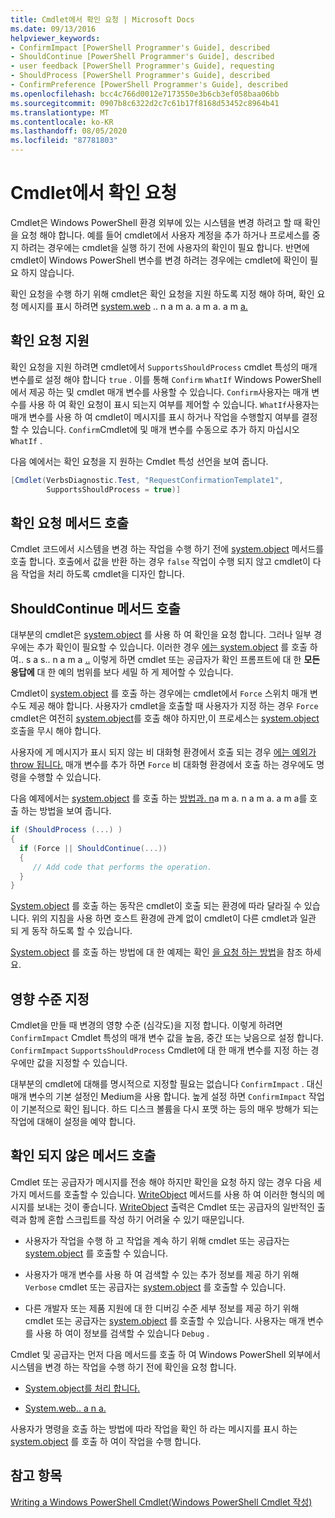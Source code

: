 ```yaml
---
title: Cmdlet에서 확인 요청 | Microsoft Docs
ms.date: 09/13/2016
helpviewer_keywords:
- ConfirmImpact [PowerShell Programmer's Guide], described
- ShouldContinue [PowerShell Programmer's Guide], described
- user feedback [PowerShell Programmer's Guide], requesting
- ShouldProcess [PowerShell Programmer's Guide], described
- ConfirmPreference [PowerShell Programmer's Guide], described
ms.openlocfilehash: bcc4c766d0012e7173550e3b6cb3ef058baa06bb
ms.sourcegitcommit: 0907b8c6322d2c7c61b17f8168d53452c8964b41
ms.translationtype: MT
ms.contentlocale: ko-KR
ms.lasthandoff: 08/05/2020
ms.locfileid: "87781803"
---
```

# <a name="requesting-confirmation-from-cmdlets"></a>Cmdlet에서 확인 요청

Cmdlet은 Windows PowerShell 환경 외부에 있는 시스템을 변경 하려고 할 때 확인을 요청 해야 합니다. 예를 들어 cmdlet에서 사용자 계정을 추가 하거나 프로세스를 중지 하려는 경우에는 cmdlet을 실행 하기 전에 사용자의 확인이 필요 합니다. 반면에 cmdlet이 Windows PowerShell 변수를 변경 하려는 경우에는 cmdlet에 확인이 필요 하지 않습니다.

확인 요청을 수행 하기 위해 cmdlet은 확인 요청을 지원 하도록 지정 해야 하며, 확인 요청 메시지를 표시 하려면 [system.web](/dotnet/api/System.Management.Automation.Cmdlet.ShouldProcess) .. n a m a. a m a. a m [a.](/dotnet/api/System.Management.Automation.Cmdlet.ShouldContinue)

## <a name="supporting-confirmation-requests"></a>확인 요청 지원

확인 요청을 지원 하려면 cmdlet에서 `SupportsShouldProcess` cmdlet 특성의 매개 변수를로 설정 해야 합니다 `true` . 이를 통해 `Confirm` `WhatIf` Windows PowerShell에서 제공 하는 및 cmdlet 매개 변수를 사용할 수 있습니다. `Confirm`사용자는 매개 변수를 사용 하 여 확인 요청이 표시 되는지 여부를 제어할 수 있습니다. `WhatIf`사용자는 매개 변수를 사용 하 여 cmdlet이 메시지를 표시 하거나 작업을 수행할지 여부를 결정할 수 있습니다. `Confirm`Cmdlet에 및 매개 변수를 수동으로 추가 하지 마십시오 `WhatIf` .

다음 예에서는 확인 요청을 지 원하는 Cmdlet 특성 선언을 보여 줍니다.

```csharp
[Cmdlet(VerbsDiagnostic.Test, "RequestConfirmationTemplate1",
        SupportsShouldProcess = true)]
```

## <a name="calling-the-confirmation-request-methods"></a>확인 요청 메서드 호출

Cmdlet 코드에서 시스템을 변경 하는 작업을 수행 하기 전에 [system.object](/dotnet/api/System.Management.Automation.Cmdlet.ShouldProcess) 메서드를 호출 합니다. 호출에서 값을 반환 하는 경우 `false` 작업이 수행 되지 않고 cmdlet이 다음 작업을 처리 하도록 cmdlet을 디자인 합니다.

## <a name="calling-the-shouldcontinue-method"></a>ShouldContinue 메서드 호출

대부분의 cmdlet은 [system.object](/dotnet/api/System.Management.Automation.Cmdlet.ShouldProcess) 를 사용 하 여 확인을 요청 합니다. 그러나 일부 경우에는 추가 확인이 필요할 수 있습니다. 이러한 경우 [에는 system.object](/dotnet/api/System.Management.Automation.Cmdlet.ShouldProcess) 를 호출 하 여.. s a s.. n a m a [..](/dotnet/api/System.Management.Automation.Cmdlet.ShouldContinue) 이렇게 하면 cmdlet 또는 공급자가 확인 프롬프트에 대 한 **모든 응답에** 대 한 예의 범위를 보다 세밀 하 게 제어할 수 있습니다.

Cmdlet이 [system.object](/dotnet/api/System.Management.Automation.Cmdlet.ShouldContinue) 를 호출 하는 경우에는 cmdlet에서 `Force` 스위치 매개 변수도 제공 해야 합니다. 사용자가 cmdlet을 호출할 때 사용자가 지정 하는 경우 `Force` cmdlet은 여전히 [system.object](/dotnet/api/System.Management.Automation.Cmdlet.ShouldProcess)를 호출 해야 하지만,이 프로세스는 [system.object](/dotnet/api/System.Management.Automation.Cmdlet.ShouldContinue)호출을 무시 해야 합니다.

사용자에 게 메시지가 표시 되지 않는 비 대화형 환경에서 호출 되는 경우 [에는 예외가 throw 됩니다.](/dotnet/api/System.Management.Automation.Cmdlet.ShouldContinue) 매개 변수를 추가 하면 `Force` 비 대화형 환경에서 호출 하는 경우에도 명령을 수행할 수 있습니다.

다음 예제에서는 [system.object](/dotnet/api/System.Management.Automation.Cmdlet.ShouldProcess) 를 호출 하는 [방법과. n](/dotnet/api/System.Management.Automation.Cmdlet.ShouldContinue)a m a. n a m a. a m a를 호출 하는 방법을 보여 줍니다.

```csharp
if (ShouldProcess (...) )
{
  if (Force || ShouldContinue(...))
  {
     // Add code that performs the operation.
  }
}
```

[System.object](/dotnet/api/System.Management.Automation.Cmdlet.ShouldProcess) 를 호출 하는 동작은 cmdlet이 호출 되는 환경에 따라 달라질 수 있습니다. 위의 지침을 사용 하면 호스트 환경에 관계 없이 cmdlet이 다른 cmdlet과 일관 되 게 동작 하도록 할 수 있습니다.

[System.object](/dotnet/api/System.Management.Automation.Cmdlet.ShouldProcess) 를 호출 하는 방법에 대 한 예제는 확인 [을 요청 하는 방법](./how-to-request-confirmations.md)을 참조 하세요.

## <a name="specify-the-impact-level"></a>영향 수준 지정

Cmdlet을 만들 때 변경의 영향 수준 (심각도)을 지정 합니다. 이렇게 하려면 `ConfirmImpact` Cmdlet 특성의 매개 변수 값을 높음, 중간 또는 낮음으로 설정 합니다. `ConfirmImpact` `SupportsShouldProcess` Cmdlet에 대 한 매개 변수를 지정 하는 경우에만 값을 지정할 수 있습니다.

대부분의 cmdlet에 대해를 명시적으로 지정할 필요는 없습니다 `ConfirmImpact` .  대신 매개 변수의 기본 설정인 Medium을 사용 합니다. 높게 설정 하면 `ConfirmImpact` 작업이 기본적으로 확인 됩니다. 하드 디스크 볼륨을 다시 포맷 하는 등의 매우 방해가 되는 작업에 대해이 설정을 예약 합니다.

## <a name="calling-non-confirmation-methods"></a>확인 되지 않은 메서드 호출

Cmdlet 또는 공급자가 메시지를 전송 해야 하지만 확인을 요청 하지 않는 경우 다음 세 가지 메서드를 호출할 수 있습니다. [WriteObject](/dotnet/api/System.Management.Automation.Cmdlet.WriteObject) 메서드를 사용 하 여 이러한 형식의 메시지를 보내는 것이 좋습니다. [WriteObject](/dotnet/api/System.Management.Automation.Cmdlet.WriteObject) 출력은 Cmdlet 또는 공급자의 일반적인 출력과 함께 혼합 스크립트를 작성 하기 어려울 수 있기 때문입니다.

- 사용자가 작업을 수행 하 고 작업을 계속 하기 위해 cmdlet 또는 공급자는 [system.object](/dotnet/api/System.Management.Automation.Cmdlet.WriteWarning) 를 호출할 수 있습니다.

- 사용자가 매개 변수를 사용 하 여 검색할 수 있는 추가 정보를 제공 하기 위해 `Verbose` cmdlet 또는 공급자는 [system.object](/dotnet/api/System.Management.Automation.Cmdlet.WriteVerbose) 를 호출할 수 있습니다.

- 다른 개발자 또는 제품 지원에 대 한 디버깅 수준 세부 정보를 제공 하기 위해 cmdlet 또는 공급자는 [system.object](/dotnet/api/System.Management.Automation.Cmdlet.WriteDebug) 를 호출할 수 있습니다. 사용자는 매개 변수를 사용 하 여이 정보를 검색할 수 있습니다 `Debug` .

Cmdlet 및 공급자는 먼저 다음 메서드를 호출 하 여 Windows PowerShell 외부에서 시스템을 변경 하는 작업을 수행 하기 전에 확인을 요청 합니다.

- [System.object를 처리 합니다.](/dotnet/api/System.Management.Automation.Cmdlet.ShouldProcess)

- [System.web.. a n a.](/dotnet/api/System.Management.Automation.Provider.CmdletProvider.ShouldProcess)

사용자가 명령을 호출 하는 방법에 따라 작업을 확인 하 라는 메시지를 표시 하는 [system.object](/dotnet/api/System.Management.Automation.Cmdlet.ShouldProcess) 를 호출 하 여이 작업을 수행 합니다.

## <a name="see-also"></a>참고 항목

[Writing a Windows PowerShell Cmdlet(Windows PowerShell Cmdlet 작성)](./writing-a-windows-powershell-cmdlet.md)

